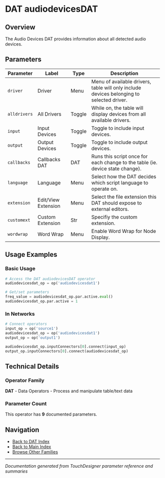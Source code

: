 # DAT audiodevicesDAT

## Overview

The Audio Devices DAT provides information about all detected audio devices.

## Parameters

| Parameter | Label | Type | Description |
|-----------|-------|------|-------------|
| `driver` | Driver | Menu | Menu of available drivers, table will only include devices belonging to selected driver. |
| `alldrivers` | All Drivers | Toggle | While on, the table will display devices from all available drivers. |
| `input` | Input Devices | Toggle | Toggle to include input devices. |
| `output` | Output Devices | Toggle | Toggle to include output devices. |
| `callbacks` | Callbacks DAT | DAT | Runs this script once for each change to the table (ie. device state change). |
| `language` | Language | Menu | Select how the DAT decides which script language to operate on. |
| `extension` | Edit/View Extension | Menu | Select the file extension this DAT should expose to external editors. |
| `customext` | Custom Extension | Str | Specifiy the custom extension. |
| `wordwrap` | Word Wrap | Menu | Enable Word Wrap for Node Display. |

## Usage Examples

### Basic Usage

```python
# Access the DAT audiodevicesDAT operator
audiodevicesdat_op = op('audiodevicesdat1')

# Get/set parameters
freq_value = audiodevicesdat_op.par.active.eval()
audiodevicesdat_op.par.active = 1
```

### In Networks

```python
# Connect operators
input_op = op('source1')
audiodevicesdat_op = op('audiodevicesdat1')
output_op = op('output1')

audiodevicesdat_op.inputConnectors[0].connect(input_op)
output_op.inputConnectors[0].connect(audiodevicesdat_op)
```

## Technical Details

### Operator Family

**DAT** - Data Operators - Process and manipulate table/text data

### Parameter Count

This operator has **9** documented parameters.

## Navigation

- [Back to DAT Index](../DAT/DAT_INDEX.md)
- [Back to Main Index](../OPERATORS_INDEX.md)
- [Browse Other Families](../OPERATORS_INDEX.md#quick-navigation)

---
*Documentation generated from TouchDesigner parameter reference and summaries*
